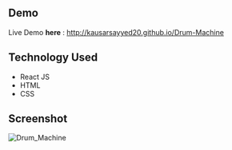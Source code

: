 ## Demo
 Live Demo **here** : http://kausarsayyed20.github.io/Drum-Machine
 
## Technology Used
* React JS
* HTML
* CSS

## Screenshot
![Drum_Machine](https://user-images.githubusercontent.com/84974315/139471610-371b89a8-cbf7-4095-80bf-69c43dc8c898.PNG)



